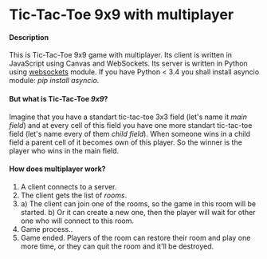 # Tic-Tac-Toe 9x9 with multiplayer

#### Description
This is Tic-Tac-Toe 9x9 game with multiplayer. Its client is written in JavaScript using Canvas and WebSockets. Its server is written in Python using [websockets](https://pypi.python.org/pypi/websockets) module. If you have Python < 3.4 you shall install asyncio module: *pip install asyncio*.

#### But what is Tic-Tac-Toe *9x9*?
Imagine that you have a standart tic-tac-toe 3x3 field (let's name it *main field*) and at every cell of this field you have one more standart tic-tac-toe field (let's name every of them *child field*). When someone wins in a child field a parent cell of it becomes own of this player. So the winner is the player who wins in the main field.

####  How does multiplayer work?
1. A client connects to a server.
2. The client gets the list of *rooms*.
3. a) The client can join one of the rooms, so the game in this room will be started.
   b) Or it can create a new one, then the player will wait for other one who will connect to this room.
4. Game process..
5. Game ended. Players of the room can restore their room and play one more time, or they can quit the room and it'll be destroyed.
